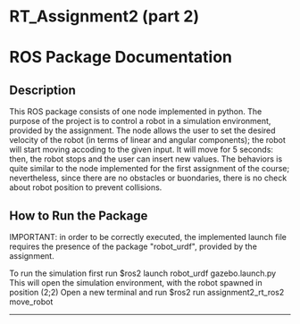 # RT_Assignment2 (part 2)

# **ROS Package Documentation**

## **Description**

This ROS package consists of one node implemented in python. The purpose of the project is to control a robot in a simulation environment, provided by the assignment. The node allows the user to set the desired velocity of the robot (in terms of linear and angular components); the robot will start moving accoding to the given input. It will move for 5 seconds: then, the robot stops and the user can insert new values. The behaviors is quite similar to the node implemented for the first assignment of the course; nevertheless, since there are no obstacles or buondaries, there is no check about robot position to prevent collisions. 


## **How to Run the Package**

IMPORTANT: in order to be correctly executed, the implemented launch file requires the presence of the package "robot_urdf", provided by the assignment.

To run the simulation first run $ros2 launch robot_urdf gazebo.launch.py
This will open the simulation environment, with the robot spawned in position (2;2)
Open a new terminal and run $ros2 run assignment2_rt_ros2 move_robot

---

